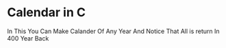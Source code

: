 # Calendar in C
In This You Can Make Calander Of Any Year And Notice That All is return In 400 Year Back
